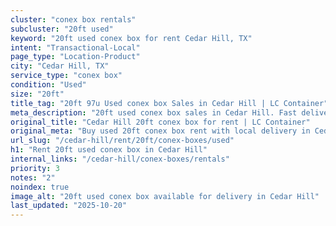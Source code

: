 ```yaml
---
cluster: "conex box rentals"
subcluster: "20ft used"
keyword: "20ft used conex box for rent Cedar Hill, TX"
intent: "Transactional-Local"
page_type: "Location-Product"
city: "Cedar Hill, TX"
service_type: "conex box"
condition: "Used"
size: "20ft"
title_tag: "20ft 97u Used conex box Sales in Cedar Hill | LC Container"
meta_description: "20ft used conex box sales in Cedar Hill. Fast delivery, competitive pricing. Serving conex boxes area. Quote ID: U7K. Call (214) 524-4168 for your free quote today."
original_title: "Cedar Hill 20ft conex box for rent | LC Container"
original_meta: "Buy used 20ft conex box rent with local delivery in Cedar Hill, TX. LC Container — local Since 2003. Request a fast quote today."
url_slug: "/cedar-hill/rent/20ft/conex-boxes/used"
h1: "Rent 20ft used conex box in Cedar Hill"
internal_links: "/cedar-hill/conex-boxes/rentals"
priority: 3
notes: "2"
noindex: true
image_alt: "20ft used conex box available for delivery in Cedar Hill"
last_updated: "2025-10-20"
---
```


<!-- TODO: Add unique city/inventory copy, images, and internal links here. -->
